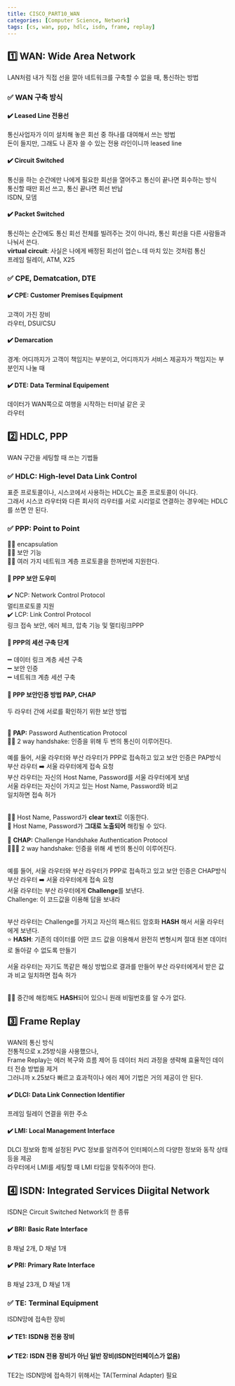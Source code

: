 ```yaml
---
title: CISCO_PART10_WAN
categories: [Computer Science, Network]
tags: [cs, wan, ppp, hdlc, isdn, frame, replay]
---
```


## 1️⃣ WAN: Wide Area Network

LAN처럼 내가 직접 선을 깔아 네트워크를 구축할 수 없을 때, 통신하는 방법 <br>

### ✅ WAN 구축 방식

#### ✔️ Leased Line 전용선

통신사업자가 이미 설치해 놓은 회선 중 하나를 대여해서 쓰는 방법 <br>
돈이 들지만, 그래도 나 혼자 쓸 수 있는 전용 라인이니까 leased line <br>

#### ✔️ Circuit Switched

통신을 하는 순간에만 나에게 필요한 회선을 열어주고 통신이 끝나면 회수하는 방식 <br>
통신할 때만 회선 쓰고, 통신 끝나면 회선 반납 <br>
ISDN, 모뎀 <br>

#### ✔️ Packet Switched

통신하는 순간에도 통신 회선 전체를 빌려주는 것이 아니라, 통신 회선을 다른 사람들과 나눠서 쓴다. <br>
**virtual circuit**: 사실은 나에게 배정된 회선이 업슨ㄴ데 마치 있는 것처럼 통신 <br>
프레임 릴레이, ATM, X25 <br>

### ✅ CPE, Dematcation, DTE

#### ✔️ CPE: Customer Premises Equipment

고객이 가진 장비<br>
라우터, DSU/CSU<br>

#### ✔️ Demarcation

경계: 어디까지가 고객이 책임지는 부분이고, 어디까지가 서비스 제공자가 책임지는 부분인지 나눌 때<br>

#### ✔️ DTE: Data Terminal Equipement

데이터가 WAN쪽으로 여행을 시작하는 터미널 같은 곳<br>
라우터

## 2️⃣ HDLC, PPP

WAN 구간을 세팅할 때 쓰는 기법들 <br>

### ✅ HDLC: High-level Data Link Control

표준 프로토콜이나, 시스코에서 사용하는 HDLC는 표준 프로토콜이 아니다.<br>
그래서 시스코 라우터와 다른 회사의 라우터를 서로 시리얼로 연결하는 경우에는 HDLC를 쓰면 안 된다.<br>

### ✅ PPP: Point to Point

👍🏻 encapsulation <br>
👍🏻 보안 기능 <br>
👍🏻 여러 가지 네트워크 계층 프로토콜을 한꺼번에 지원한다. <br>

#### 👬 PPP 보안 도우미

✔️ NCP: Network Control Protocol<br>
멀티프로토콜 지원<br>
✔️ LCP: Link Control Protocol<br>
링크 접속 보안, 에러 체크, 압축 기능 및 멀티링크PPP<br>

#### 🔖 PPP의 세션 구축 단계

➖ 데이터 링크 계층 세션 구축<br>
➖ 보안 인증<br>
➖ 네트워크 계층 세션 구축<br>

#### 🔐 PPP 보안인증 방법 PAP, CHAP

두 라우터 간에 서로를 확인하기 위한 보안 방법<br>
<br>

🔑 **PAP:** Password Authentication Protocol<br>
🤝🤝 2 way handshake: 인증을 위해 두 번의 통신이 이루어진다.<br>
<br>
예를 들어, 서울 라우터와 부산 라우터가 PPP로 접속하고 있고 보안 인증은 PAP방식<br>
부산 라우터 ➡️ 서울 라우터에게 접속 요청<br>
부산 라우터는 자신의 Host Name, Password를 서울 라우터에게 보냄<br>
서울 라우터는 자신이 가지고 있는 Host Name, Password와 비교<br>
일치하면 접속 허가<br>
<br>

👎🏻 Host Name, Password가 **clear text**로 이동한다.<br>
🟰 Host Name, Password가 **그대로 노출되어** 해킹될 수 있다.<br>

🔑 **CHAP:** Challenge Handshake Authentication Protocol<br>
🤝🤝🤝 2 way handshake: 인증을 위해 세 번의 통신이 이루어진다.<br>
<br>

예를 들어, 서울 라우터와 부산 라우터가 PPP로 접속하고 있고 보안 인증은 CHAP방식<br>
부산 라우터 ➡️ 서울 라우터에게 접속 요청<br>
서울 라우터는 부산 라우터에게 **Challenge**를 보낸다.<br>
Challenge: 이 코드값을 이용해 답을 보내라<br>
<br>

부산 라우터는 Challenge를 가지고 자신의 패스워드 암호화 **HASH** 해서 서울 라우터에게 보낸다. <br>
⭐️ **HASH**: 기존의 데이터를 어떤 코드 값을 이용해서 완전히 변형시켜 절대 원본 데이터로 돌아갈 수 없도록 만들기 <br>
<br>
서울 라우터는 자기도 똑같은 해싱 방법으로 결과를 만들어 부산 라우터에게서 받은 값과 비교
일치하면 접속 허가<br>
<br>

👍🏻 중간에 해킹해도 **HASH**되어 있으니 원래 비밀번호를 알 수가 없다.<br>

## 3️⃣ Frame Replay

WAN의 통신 방식 <br>
전통적으로 x.25방식을 사용했으나, <br>
Frame Replay는 에러 복구와 흐름 제어 등 데이터 처리 과정을 생략해 효율적인 데이터 전송 방법을 제거 <br>
그러니까 x.25보다 빠르고 효과적이나 에러 제어 기법은 거의 제공이 안 된다. <br>

#### ✔️ DLCI: Data Link Connection Identifier

프레임 릴레이 연결을 위한 주소<br>

#### ✔️ LMI: Local Management Interface

DLCI 정보와 함께 설정된 PVC 정보를 알려주어 인터페이스의 다양한 정보와 동작 상태 등을 제공<br>
라우터에서 LMI를 세팅할 때 LMI 타입을 맞춰주어야 한다.<br>

## 4️⃣ ISDN: Integrated Services Diigital Network

ISDN은 Circuit Switched Network의 한 종류<br>

#### ✔️ BRI: Basic Rate Interface

B 채널 2개, D 채널 1개

#### ✔️ PRI: Primary Rate Interface

B 채널 23개, D 채널 1개

### ✅ TE: Terminal Equipment

ISDN망에 접속한 장비

#### ✔️ TE1: ISDN용 전용 장비

#### ✔️ TE2: ISDN 전용 장비가 아닌 일반 장비(ISDN인터페이스가 없음)

TE2는 ISDN망에 접속하기 위해서는 TA(Terminal Adapter) 필요
